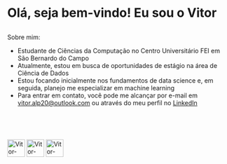 # Olá, seja bem-vindo! Eu sou o Vitor

##

Sobre mim: 
- Estudante de Ciências da Computação no Centro Universitário FEI em São Bernardo do Campo
- Atualmente, estou em busca de oportunidades de estágio na área de Ciência de Dados
- Estou focando inicialmente nos fundamentos de data science e, em seguida, planejo me especializar em machine learning
- Para entrar em contato, você pode me alcançar por e-mail em vitor.alp20@outlook.com ou através do meu perfil no [LinkedIn](https://www.linkedin.com/in/vitor-augusto-274a70229/)

##

<picture>
  <source
    srcset="https://github-readme-stats.vercel.app/api?username=vitorAugusto2&show_icons=true&theme=one_dark_pro&include_all_commit=true&count_private=true"
    media="(prefers-color-scheme: dark)"
  />
  <img scr="https://github-readme-stats.vercel.app/api?username=vitorAugusto2&show_icons=true&theme=one_dark_pro&include_all_commit=true&count_private=true"/>
</picture>

##

<div style="display": inline_block><br>
  <img align ="center" alt="Vitor-Python" height="40" width="40" src="https://cdn.jsdelivr.net/gh/devicons/devicon/icons/python/python-original.svg"/>
  <img align ="center" alt="Vitor-PostgreSQL" height="40" width="40" src="https://cdn.jsdelivr.net/gh/devicons/devicon/icons/postgresql/postgresql-original.svg"/>
  <img align ="center" alt="Vitor-PyCharm" height="40" width="40" src="https://cdn.jsdelivr.net/gh/devicons/devicon/icons/pycharm/pycharm-original.svg"/>
</div>

##

<div> 
  <a href = "mailto:vitor.alp20@outlook.com"  target="_blank"></a>
  <a href= "https://www.linkedin.com/in/vitor-augusto-274a70229/"><img scr="https://img.shields.io/badge/LinkedIn-0077B5?style=for-the-badge&logo=linkedin&logoColor=white"/></a> 
</div>
